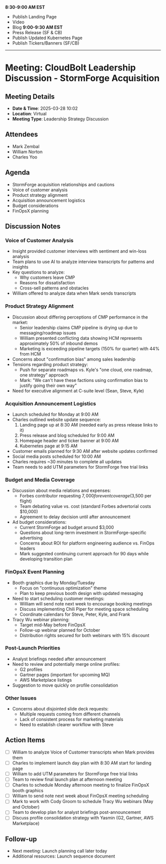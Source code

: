 
**8:30-9:00 AM EST** 
- Publish Landing Page
- Video 
- Blog 
**9:00-9:30 AM EST**
- Press Release (SF & CB)
- Publish Updated Kubernetes Page
- Publish Tickers/Banners (SF/CB)

---

# Meeting: CloudBolt Leadership Discussion - StormForge Acquisition

## Meeting Details

- **Date & Time**: 2025-03-28 10:02
- **Location**: Virtual
- **Meeting Type**: Leadership Strategy Discussion

## Attendees

- Mark Zembal
- William Norton
- Charles Yoo

## Agenda

- StormForge acquisition relationships and cautions
- Voice of customer analysis
- Product strategy alignment
- Acquisition announcement logistics
- Budget considerations
- FinOpsX planning

## Discussion Notes

### Voice of Customer Analysis

- Insight provided customer interviews with sentiment and win-loss analysis
- Team plans to use AI to analyze interview transcripts for patterns and insights
- Key questions to analyze:
    - Why customers leave CMP
    - Reasons for dissatisfaction
    - Cross-sell patterns and obstacles
- William offered to analyze data when Mark sends transcripts

### Product Strategy Alignment

- Discussion about differing perceptions of CMP performance in the market:
    - Senior leadership claims CMP pipeline is drying up due to messaging/roadmap issues
    - William presented conflicting data showing HCM represents approximately 50% of inbound demos
    - Marketing is exceeding pipeline targets (150% for quarter) with 44% from HCM
- Concerns about "confirmation bias" among sales leadership
- Tensions regarding product strategy:
    - Push for separate roadmaps vs. Kyle's "one cloud, one roadmap, one strategy" approach
    - Mark: "We can't have these factions using confirmation bias to justify going their own way"
- Need for executive alignment at C-suite level (Sean, Steve, Kyle)

### Acquisition Announcement Logistics

- Launch scheduled for Monday at 9:00 AM
- Charles outlined website update sequence:
    1. Landing page up at 8:30 AM (needed early as press release links to it)
    2. Press release and blog scheduled for 9:00 AM
    3. Homepage header and ticker banner at 9:00 AM
    4. Kubernetes page at 9:15 AM
- Customer emails planned for 9:30 AM after website updates confirmed
- Social media posts scheduled for 10:00 AM
- Charles requires ~30 minutes to complete all updates
- Team needs to add UTM parameters for StormForge free trial links

### Budget and Media Coverage

- Discussion about media relations and expenses:
    - Forbes contributor requesting $7,000 for event coverage ($3,500 per flight)
    - Team debating value vs. cost (standard Forbes advertorial costs $10,000)
    - Agreement to delay decision until after announcement
- Ad budget considerations:
    - Current StormForge ad budget around $3,000
    - Questions about long-term investment in StormForge-specific advertising
    - Concerns about ROI for platform engineering audience vs. FinOps leaders
    - Mark suggested continuing current approach for 90 days while developing transition plan

### FinOpsX Event Planning

- Booth graphics due by Monday/Tuesday
    - Focus on "continuous optimization" theme
    - Plan to keep previous booth design with updated messaging
- Need to start scheduling customer meetings:
    - William will send note next week to encourage booking meetings
    - Discuss implementing Chili Piper for meeting space scheduling
    - Coordinate calendars for Steve, Peter, Kyle, and Frank
- Tracy Wu webinar planning:
    - Target mid-May before FinOpsX
    - Follow-up webinar planned for October
    - Distribution rights secured for both webinars with 15% discount

### Post-Launch Priorities

- Analyst briefings needed after announcement
- Need to review and potentially merge online profiles:
    - G2 profiles
    - Gartner pages (important for upcoming MQ)
    - AWS Marketplace listings
- Suggestion to move quickly on profile consolidation

### Other Issues

- Concerns about disjointed slide deck requests:
    - Multiple requests coming from different channels
    - Lack of consistent process for marketing materials
    - Need to establish clearer workflow with Steve

## Action Items

- [ ] William to analyze Voice of Customer transcripts when Mark provides them
- [ ] Charles to implement launch day plan with 8:30 AM start for landing page
- [ ] William to add UTM parameters for StormForge free trial links
- [ ] Team to review final launch plan at afternoon meeting
- [ ] Charles to schedule Monday afternoon meeting to finalize FinOpsX booth graphics
- [ ] William to send note next week about FinOpsX meeting scheduling
- [ ] Mark to work with Cody Groom to schedule Tracy Wu webinars (May and October)
- [ ] Team to develop plan for analyst briefings post-announcement
- [ ] Discuss profile consolidation strategy with Yasmin (G2, Gartner, AWS Marketplace)

## Follow-up

- Next meeting: Launch planning call later today
- Additional resources: Launch sequence document